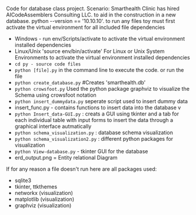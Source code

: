 Code for database class project.
Scenario: Smarthealth Clinic has hired AICodeAssemblers Consulting LLC. to aid in the construction in a new database.
python --version == '10.10.10'. 
to run any files toy must first activate the virtual environment for all included file dependencies
- Windows - run env/Scripts/activate to activate the virtual environment installed dependencies
- Linux/Unix 'source env/bin/activate' For Linux or Unix System Environments to activate the virtual environment installed dependencies
- `cd py - source code files`
- `python [file].py` in the command line to execute the code. or run the file
- `python create_database.py` #Creates 'smarthealth.db'
- `python crowsfoot.py` Used the python package graphviz to visualize the Schema using crowsfoot notation
- `python insert_dummydata.py` seperate script used to insert dummy data
- insert_func.py - contains functions to insert data into the database v
- `python Insert_data-GUI.py` : creats a GUI using tkinter and a tab for each individual table with input forms to insert the data through a graphical interface autmatically
- `python schema_visualization.py` : database schema visualization
- `python schema_visualization2.py` : different python packages for visualization
- `python View-database.py` - tkinter GUI for the database
- erd_output.png = Entity relational Diagram

If for any reason a file doesn't run here are all packages used:
- sqlite3
- tkinter, ttkthemes
- networkx (visualization)
- matplotlib (visualization)
- graphviz (visualization)
